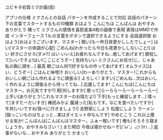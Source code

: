 ユビキタ初音ミク計画(仮)

アプリの仕様
ミクさんとの会話
パターンを作成することで対応
会話のパターン下の言葉でスタートするもの10種類
おはよう
こんにちは
こんばんは
おやすみ
ありがとう
構って
ミクさんの感情を喜怒哀楽4枚の画像で表現
表情はMMDで作成
インターフェース
1.b.の言葉をボタンで選択できるようにする
会話選択肢
おはよう[おはようございます、マスター]
眠い[もー昨日夜更かししたでしょー]
はい[マスターの体調が心配]
ごめんね[わかったら今日も夜更かししないこと!]
はい
好きにさせろ[ダメ!!]
はい
いいえ[お疲れなんですね...癒してあげます]
膝枕して[いいですよ!はい!ここにどうぞー]
気持ちいい
ミクさんにお任せ[じ、じゃあ私の胸に顔を...]
最高
朝ごはん何?[好きなもの作ってあげます]
オムライス[はい、どうぞー]
ごはんと味噌汁
おいしい[わーありがとう、マスター!これからもおいしい朝ごはん作れるように頑張る!]
よろしく!
まずい[ごめんね...次はおいしく作れるように頑張るから待っててね...]
応援してます!
こんにちは[こんにちはマスター。お元気ですか?]
暇[何しますか]
歌って[らーららーらーらーらーらー]
上手い[ありがとう!これもマスターのお陰だよ!]
下手[もっと練習します...]
喋って[ますたーだいすき]
棒読みかよ
腹減った[私もです。なにを食べたいですか]
牛丼[いいですね!食べに行きましょう!]
吉野家にしよう
松屋にしよう
ラーメン[脂っこいものはちょっと...実はダイエット中なんです]
やめとこう
これ以上痩せる気か!
こんばんは[こんばんはマスター。ふぁー眠いです]
俺も[そろそろ寝ましょうか。おやすみなさい！]
また明日
今夜は寝かせねーぞ[_(ˇωˇ」∠)_ ｽﾔｧ…]
返事がないな...
おやすみ
ありがとう
かまって
